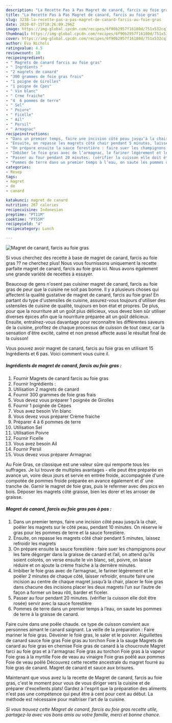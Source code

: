 ```yaml
---
description: "La Recette Pas à Pas Magret de canard, farcis au foie gras"
title: "La Recette Pas à Pas Magret de canard, farcis au foie gras"
slug: 3238-la-recette-pas-a-pas-magret-de-canard-farcis-au-foie-gras
date: 2020-07-15T10:26:09.296Z
image: https://img-global.cpcdn.com/recipes/6f90b2957f16180d/751x532cq70/magret-de-canard-farcis-au-foie-gras-photo-principale-de-la-recette.jpg
thumbnail: https://img-global.cpcdn.com/recipes/6f90b2957f16180d/751x532cq70/magret-de-canard-farcis-au-foie-gras-photo-principale-de-la-recette.jpg
cover: https://img-global.cpcdn.com/recipes/6f90b2957f16180d/751x532cq70/magret-de-canard-farcis-au-foie-gras-photo-principale-de-la-recette.jpg
author: Eva Nichols
ratingvalue: 4.5
reviewcount: 10
recipeingredient:
- " Magrets de canard farcis au foie gras"
- " Ingrdients "
- "2 magrets de canard"
- "300 grammes de foie gras frais"
- "1 poigne de Girolles"
- "1 poigne de Cpes"
- " Vin blanc"
- " Crme fraiche"
- "4  6 pommes de terre"
- " Sel"
- " Poivre"
- " Ficelle"
- " Ail"
- " Persil"
- " Armagnac"
recipeinstructions:
- "Dans un premier temps, faire une incision côté peau jusqu’à la chair, poêler les magrets sur le côté peau, pendant 10 minutes. On réserve le gras pour les pommes de terre et la sauce forestière."
- "Ensuite, on repasse les magrets côté chair pendant 5 minutes, laissez refroidir les magrets"
- "On prépare ensuite la sauce forestière : faire suer les champignons pour les faire dégorger dans la graisse de canard et l’ail, on attend qu’ils soient colorés, on verse ensuite le vin blanc, sel, poivre, on laisse réduire et on ajoute la crème fraiche à la dernière minutes."
- "Imbiber le foie gras avec de l’armagnac, le fariner légèrement et le poëler 2 minutes de chaque côté, laisser refroidir, ensuite faire une incision au centre de chaque magret jusqu’à la chair, placer le foie gras dans chacune des incisions placer les deux magrets l’un sur l’autre de façon a former un beau rôti, barder et ficeler."
- "Passer au four pendant 20 minutes. (vérifier la cuisson elle doit être rosée) servir avec la sauce forestière"
- "Pommes de terre dans un premier temps à l’eau, on saute les pommes de terre à la graisse de canard."
categories:
- Resep
tags:
- magret
- de
- canard

katakunci: magret de canard 
nutrition: 267 calories
recipecuisine: Indonesian
preptime: "PT11M"
cooktime: "PT55M"
recipeyield: "4"
recipecategory: Lunch

---
```



![Magret de canard, farcis au foie gras](https://img-global.cpcdn.com/recipes/6f90b2957f16180d/751x532cq70/magret-de-canard-farcis-au-foie-gras-photo-principale-de-la-recette.jpg)

Si vous cherchez des recette à base de magret de canard, farcis au foie gras ?? ne cherchez plus! Nous vous fournissons uniquement la recette parfaite magret de canard, farcis au foie gras ici. Nous avons également une grande variété de recettes à essayer.

Beaucoup de gens n'osent pas cuisiner magret de canard, farcis au foie gras de peur que la cuisine ne soit pas bonne. Il y a plusieurs choses qui affectent la qualité gustative de magret de canard, farcis au foie gras! En partant du type d'ustensiles de cuisine, assurez-vous toujours d'utiliser des ustensiles de cuisine de qualité, toujours en bon état et propres. De plus, pour que la nourriture ait un goût plus délicieux, vous devez bien sûr utiliser diverses épices afin que la nourriture préparée ait un goût délicieux. Ensuite, entraînez-vous davantage pour reconnaître les différentes saveurs de la cuisine, profitez de chaque processus de cuisson de tout cœur, car la sensation d'être excité, calme et non pressé affecte aussi le résultat final de la cuisson!

<!--inarticleads1-->

Vous pouvez avoir magret de canard, farcis au foie gras en utilisant 15 Ingrédients et 6 pas. Voici comment vous cuire il.

##### Ingrédients de magret de canard, farcis au foie gras :

1. Fournir  Magrets de canard farcis au foie gras
1. Fournir  Ingrédients :
1. Utilisation 2 magrets de canard
1. Fournir 300 grammes de foie gras frais
1. Vous devez vous préparer 1 poignée de Girolles
1. Fournir 1 poignée de Cèpes
1. Vous avez besoin  Vin blanc
1. Vous devez vous préparer  Crème fraiche
1. Préparer 4 à 6 pommes de terre
1. Utilisation  Sel
1. Utilisation  Poivre
1. Fournir  Ficelle
1. Vous avez besoin  Ail
1. Fournir  Persil
1. Vous devez vous préparer  Armagnac


Au Foie Gras, ce classique est une valeur sûre qui remporte tous les suffrages. Je lui trouve de multiples avantages - elle peut être préparée en avance un, voire deux jours et servie en entrée froide, accompagnée d&#39;une compotée de pommes froide préparée en avance également et d&#39; une tranche de. Garnir le magret de foie gras, puis le refermer avec des pics en bois. Déposer les magrets côté graisse, bien les dorer et les arroser de graisse. 

<!--inarticleads2-->

##### Magret de canard, farcis au foie gras pas à pas :

1. Dans un premier temps, faire une incision côté peau jusqu’à la chair, poêler les magrets sur le côté peau, pendant 10 minutes. On réserve le gras pour les pommes de terre et la sauce forestière.
1. Ensuite, on repasse les magrets côté chair pendant 5 minutes, laissez refroidir les magrets
1. On prépare ensuite la sauce forestière : faire suer les champignons pour les faire dégorger dans la graisse de canard et l’ail, on attend qu’ils soient colorés, on verse ensuite le vin blanc, sel, poivre, on laisse réduire et on ajoute la crème fraiche à la dernière minutes.
1. Imbiber le foie gras avec de l’armagnac, le fariner légèrement et le poëler 2 minutes de chaque côté, laisser refroidir, ensuite faire une incision au centre de chaque magret jusqu’à la chair, placer le foie gras dans chacune des incisions placer les deux magrets l’un sur l’autre de façon a former un beau rôti, barder et ficeler.
1. Passer au four pendant 20 minutes. (vérifier la cuisson elle doit être rosée) servir avec la sauce forestière
1. Pommes de terre dans un premier temps à l’eau, on saute les pommes de terre à la graisse de canard.


Faire cuire dans une poêle chaude. ce type de cuisson convient aux personnes aimant le canard saignant. La veille de la préparation : Faire mariner le foie gras. Déveiner le foie gras, le saler et le poivrer. Aiguillettes de canard sauce foie gras Foie gras au torchon Foie à la sauge Magrets de canard au foie gras en chemise Foie gras de canard à la choucroute Magret farci au foie gras et à l&#39;armagnac Foie gras au torchon Foie gras à la vapeur Foie gras à la myrtille Foie de veau au vinaigre Foie gras poêlé aux pommes Foie de veau poêlé Découvrez cette recette ancestrale du magret fourré au foie gras de canard. Magret de canard et sauce aux brisures. 

<!--inarticleads1-->

<p>
Maintenant que vous avez lu la recette de Magret de canard, farcis au foie gras, c'est le moment pour vous de vous diriger vers la cuisine et de préparer d'excellents plats! Gardez à l'esprit que la préparation des aliments n'est pas une compétence qui peut être à cent pour cent au début. La méthode est nécessaire pour maîtriser l'art de la cuisine.
</p>

<p>
<i>Si vous trouvez cette Magret de canard, farcis au foie gras recette utile, partagez-la avec vos bons amis ou votre famille, merci et bonne chance.</i>
</p>
